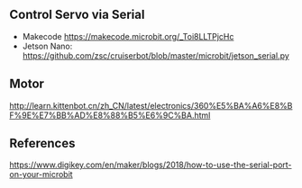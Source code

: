 ## Control Servo via Serial
* Makecode https://makecode.microbit.org/_Toi8LLTPjcHc
* Jetson Nano: https://github.com/zsc/cruiserbot/blob/master/microbit/jetson_serial.py

## Motor
http://learn.kittenbot.cn/zh_CN/latest/electronics/360%E5%BA%A6%E8%BF%9E%E7%BB%AD%E8%88%B5%E6%9C%BA.html

## References
https://www.digikey.com/en/maker/blogs/2018/how-to-use-the-serial-port-on-your-microbit
